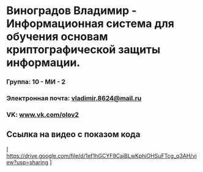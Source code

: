 Виноградов Владимир - Информационная система для обучения основам криптографической защиты информации.
==================================

### Группа: 10 - МИ - 2

### Электронная почта: vladimir.8624@mail.ru

### VK: www.vk.com/olov2

## Ссылка на видео с показом кода

[ https://drive.google.com/file/d/1ef1hGCYF9CaiBLwKphiOHSuFTcg_q3AH/view?usp=sharing ]
